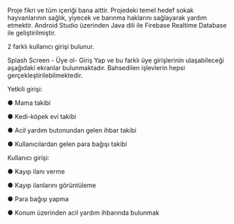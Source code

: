 Proje fikri ve tüm içeriği bana aittir. 
Projedeki temel hedef sokak hayvanlarının sağlık, yiyecek ve barınma haklarını sağlayarak yardım etmektir.
Android Studio üzerinden Java dili ile Firebase Realtime Database ile geliştirilmiştir.

2 farklı kullanıcı girişi bulunur.

Splash Screen - Üye ol- Giriş Yap ve bu farklı üye girişlerinin ulaşabileceği aşağıdaki ekranlar bulunmaktadır. Bahsedilen işlevlerin hepsi gerçekleştirilebilmektedir.

Yetkili girişi:

  ● Mama takibi
  
  ● Kedi-köpek evi takibi
  
  ● Acil yardım butonundan gelen ihbar takibi
  
  ● Kullanıcılardan gelen para bağışı takibi
  
Kullanıcı girişi:

  ● Kayıp ilanı verme
  
  ● Kayıp ilanlarını görüntüleme
  
  ● Para bağışı yapma
  
  ● Konum üzerinden acil yardım ihbarında bulunmak
  

